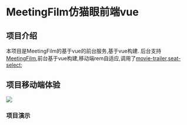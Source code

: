 # MeetingFilm仿猫眼前端vue

## 项目介绍
本项目是MeetingFilm的基于vue的前台服务,基于vue构建.
后台支持[MeetingFilm](https://github.com/Goinsist/MeetingFilm),前台基于vue构建,移动端rem自适应,调用了[movie-trailer](https://github.com/Goinsist/movie-trailer),[seat-select](https://github.com/zenghao0219/seat-select);


## 项目移动端体验

<img src="http://img.gongyu91.cn/meetingfilm.png" />


### 项目演示

